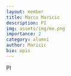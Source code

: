 ```yaml
---
layout: member
title: Marco Maricic
description: PI
img: assets/img/me.png
importance: 2
category: alumni
author: Maricic
bio: opis
---
```


PI
